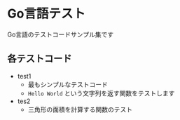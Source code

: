 # Go言語テスト
Go言語のテストコードサンプル集です

## 各テストコード
- test1
    - 最もシンプルなテストコード
    - `Hello World` という文字列を返す関数をテストします
- tes2
    - 三角形の面積を計算する関数のテスト